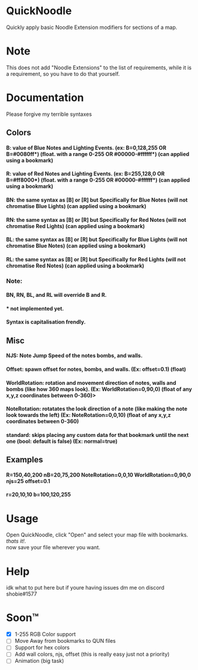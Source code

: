 # QuickNoodle
Quickly apply basic Noodle Extension modifiers for sections of a map.
# Note
This does not add "Noodle Extensions" to the list of requirements, while it is a requirement, so you have to do that yourself.
# Documentation
Please forgive my terrible syntaxes 
## Colors
#### B: value of Blue Notes and Lighting Events. (ex: B=0,128,255 OR B=#0080ff*) (float. with a range 0-255 OR #00000-#ffffff*) (can applied using a bookmark)
#### R: value of Red Notes and Lighting Events. (ex: B=255,128,0 OR B=#ff8000*) (float. with a range 0-255 OR #00000-#ffffff*) (can applied using a bookmark)
#### BN: the same syntax as [B] or [R] but Specifically for Blue Notes (will not chromatise Blue Lights) (can applied using a bookmark)
#### RN: the same syntax as [B] or [R] but Specifically for Red Notes (will not chromatise Red Lights) (can applied using a bookmark)
#### BL: the same syntax as [B] or [R] but Specifically for Blue Lights (will not chromatise Blue Notes) (can applied using a bookmark)
#### RL: the same syntax as [B] or [R] but Specifically for Red Lights (will not chromatise Red Notes) (can applied using a bookmark)
### Note:
#### BN, RN, BL, and RL will override B and R.
#### * not implemented yet.
#### Syntax is capitalisation frendly.
## Misc
#### NJS: Note Jump Speed of the notes bombs, and walls.<br>
#### Offset: spawn offset for notes, bombs, and walls. (Ex: offset=0.1) (float)<br>
#### WorldRotation: rotation and movement direction of notes, walls and bombs (like how 360 maps look). (Ex: WorldRotation=0,90,0) (float of any x,y,z coordinates between 0-360)>
#### NoteRotation: rotatates the look direction of a note (like making the note look towards the left) (Ex: NoteRotation=0,0,10) (float of any x,y,z coordinates between 0-360) 
#### standard: skips placing any custom data for that bookmark until the next one (bool: default is false) (Ex: normal=true)<br>

## Examples
#### R=150,40,200 nB=20,75,200 NoteRotation=0,0,10 WorldRotation=0,90,0 njs=25 offset=0.1
#### r=20,10,10 b=100,120,255


# Usage
Open QuickNoodle, click "Open" and select your map file with bookmarks. <i>thats it!</i>. <br>
now save your file wherever you want.

# Help
idk what to put here but if youre having issues dm me on discord shobie#1577
# Soon™
- [x] 1-255 RGB Color support
- [ ] Move Away from bookmarks to QUN files
- [ ] Support for hex colors
- [ ] Add wall colors, njs, offset (this is really easy just not a priority)
- [ ] Animation (big task)
